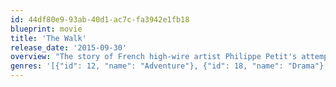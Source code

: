 ```yaml
---
id: 44df80e9-93ab-40d1-ac7c-fa3942e1fb18
blueprint: movie
title: 'The Walk'
release_date: '2015-09-30'
overview: "The story of French high-wire artist Philippe Petit's attempt to cross the Twin Towers of the World Trade Center in 1974."
genres: '[{"id": 12, "name": "Adventure"}, {"id": 18, "name": "Drama"}, {"id": 53, "name": "Thriller"}]'
---
```

